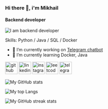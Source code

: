 ### Hi there 👋, i'm Mikhail
#### Backend developer
![I am backend developer](https://i.pinimg.com/564x/e8/09/16/e80916c31edeac7dc70375b7e11a1426.jpg)


Skills: Python / Java / SQL / Docker

- 🔭 I’m currently working on [Telegram chatbot](https://github.com/naitmag/X08TelegramBot)
- 🌱 I’m currently learning Docker, Java 


[<img src='https://cdn.jsdelivr.net/npm/simple-icons@3.0.1/icons/github.svg' alt='github' height='40'>](https://github.com/naitmag)  [<img src='https://cdn.jsdelivr.net/npm/simple-icons@3.0.1/icons/linkedin.svg' alt='linkedin' height='40'>](https://www.linkedin.com/in/www.linkedin.com/in/yarm-dev/)  [<img src='https://cdn.jsdelivr.net/npm/simple-icons@3.0.1/icons/instagram.svg' alt='instagram' height='40'>](https://www.instagram.com/yarm.v/)  [<img src='https://cdn.jsdelivr.net/npm/simple-icons@3.0.1/icons/leetcode.svg' alt='leetcode' height='40'>](https://leetcode.com/naitmag/)  [<img src='https://cdn.jsdelivr.net/npm/simple-icons@3.0.1/icons/telegram.svg' alt='telegram' height='40'>](https://t.me/naitmag)

![My GitHub stats](https://github-readme-stats.vercel.app/api?username=naitmag&show_icons=true&count_private=true)

![My top Langs](https://github-readme-stats.vercel.app/api/top-langs/?username=naitmag)

![My GitHub streak stats](https://streak-stats.demolab.com/?user=naitmag) 


